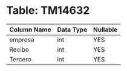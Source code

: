 # Table: TM14632

| Column Name | Data Type | Nullable |
|-------------|-----------|----------|
| empresa | int | YES |
| Recibo | int | YES |
| Tercero | int | YES |

